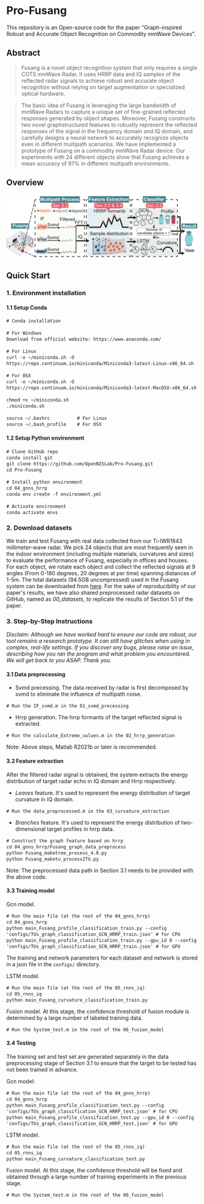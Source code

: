 # Pro-Fusang
 This repository is an Open-source code for the paper "Graph-inspired Robust and Accurate Object Recognition on Commodity mmWave Devices". 
 

## Abstract
>Fusang is a novel object recognition system that only requires a single COTS mmWave Radar. It uses HRRP data and IQ 
samples of the reflected radar signals to achieve robust and accurate object recognition without relying on target augmentation 
or specialized optical hardware.

>The basic idea of Fusang is leveraging the large bandwidth of mmWave Radars to capture a unique set of fine-grained reflected responses generated by object shapes. Moreover, Fusang constructs two novel graphstructured features to robustly represent the reflected responses of
the signal in the frequency domain and IQ domain, and carefully designs a neural network to accurately recognize objects even in
different multipath scenarios. We have implemented a prototype of Fusang on a commodity mmWave Radar device. Our experiments with 24 different objects show that Fusang achieves a mean accuracy  of 97% in different multipath environments.

## Overview
![overview](./overview.png)

## Quick Start

### 1. Environment installation

#### 1.1 Setup Conda
```
# Conda installation

# For Windows
Download from official website: https://www.anaconda.com/

# For Linux
curl -o ~/miniconda.sh -O https://repo.continuum.io/miniconda/Miniconda3-latest-Linux-x86_64.sh

# For OSX
curl -o ~/miniconda.sh -O https://repo.continuum.io/miniconda/Miniconda3-latest-MacOSX-x86_64.sh

chmod +x ~/miniconda.sh    
./miniconda.sh  

source ~/.bashrc          # For Linux
source ~/.bash_profile    # For OSX
```

#### 1.2 Setup Python environment
```
# Clone GitHub repo
conda install git
git clone https://github.com/OpenNISLab/Pro-Fusang.git
cd Pro-Fusang

# Install python environment
cd 04_gnns_hrrp
conda env create -f environment.yml   

# Activate environment
conda activate envs
```

### 2. Download datasets 
We train and test Fusang with real data collected from our Ti-IWR1843 millimeter-wave radar. 
We pick 24 objects that are most frequently seen in the indoor environment (including multiple materials, 
curvatures and sizes) to evaluate the performance of Fusang, especially in offices and houses.
For each object, we rotate each object and collect the reflected signals at 9 angles (From
0-180 degrees, 20 degrees at per time) spanning distances of 1-5m.
The total datasets (94.5GB uncompressed) used in the Fusang system can be downloaded from
[here](https://1drv.ms/u/s!AuVCef5KAvp_gQf8LDiXAiQEQ_dZ?e=vMbTm9 "All raw data"). 
For the sake of reproducibility of our paper's results, we have also shared preprocessed radar datasets on GitHub, 
named as *00_datasets*, to replicate the results of Section 5.1 of the paper.

### 3. Step-by-Step Instructions
*Disclaim: Although we have worked hard to ensure our code are robust, our tool remains a research 
prototype. It can still have glitches when using in complex, real-life settings. If you discover any bugs, 
please raise an issue, describing how you ran the program and what problem you encountered. 
We will get back to you ASAP. Thank you.*

#### 3.1 Data preprocessing
* Svmd precessing. The data received by radar is first decomposed by svmd to eliminate the influence of multipath noise.
```
# Run the IF_svmd.m in the 01_svmd_precessing
```
* Hrrp generation. The hrrp formants of the target reflected signal is extracted.
```
# Run the calculate_Extreme_values.m in the 02_hrrp_generation
```
Note: Above steps, Matlab R2021b or later is recommended.

#### 3.2 Feature extraction
After the filtered radar signal is obtained, the system extracts the energy distribution of target 
radar echo in IQ domain and Hrrp respectively.
* *Leaves* feature. It's used to represent the energy distribution of target curvature in IQ domain.
```
# Run the data_preprocessed.m in the 03_curvature_extraction
```
* *Branches* feature. It's used to represent the energy distribution of two-dimensional target profiles in hrrp data.
```
# Construct the graph feature based on hrrp
cd 04_gnns_hrrp/Fusang_graph_data_preprocess
python Fusang_maketree_process_4.0.py
python Fusang_maketu_process2TU.py
```
Note: The preprocessed data path in Section 3.1 needs to be provided with the above code.

#### 3.3 Training model
Gcn model.
```
# Run the main file (at the root of the 04_gnns_hrrp)
cd 04_gnns_hrrp
python main_Fusang_profile_classification_train.py --config 'configs/TUs_graph_classification_GCN_HRRP_train.json' # for CPU
python main_Fusang_profile_classification_train.py --gpu_id 0 --config 'configs/TUs_graph_classification_GCN_HRRP_train.json' # for GPU
```
The training and network parameters for each dataset and network is stored in a json file in the `configs/` directory.

LSTM model.
```
# Run the main file (at the root of the 05_rnns_iq)
cd 05_rnns_iq
python main_Fusang_curvature_classification_train.py 
```

Fusion model. At this stage, the confidence threshold of fusion module is determined by a large number 
of labeled training data.
```
# Run the System_test.m in the root of the 06_fusion_model
```


#### 3.4 Testing
The training set and test set are generated separately in the data preprocessing stage of Section 3.1 to ensure that the target 
to be tested has not been trained in advance.

Gcn model:
```
# Run the main file (at the root of the 04_gnns_hrrp)
cd 04_gnns_hrrp
python main_Fusang_profile_classification_test.py --config 'configs/TUs_graph_classification_GCN_HRRP_test.json' # for CPU
python main_Fusang_profile_classification_test.py --gpu_id 0 --config 'configs/TUs_graph_classification_GCN_HRRP_test.json' # for GPU
```

LSTM model.
```
# Run the main file (at the root of the 05_rnns_iq)
cd 05_rnns_iq
python main_Fusang_curvature_classification_test.py 
```

Fusion model. At this stage, the confidence threshold will be fixed and obtained through 
a large number of training experiments in the previous stage.
```
# Run the System_test.m in the root of the 06_fusion_model
```

